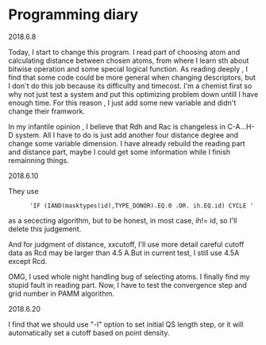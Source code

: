 # Programming diary

2018.6.8

  Today, I start to change this program. I read part of choosing atom and calculating distance between chosen atoms, from where I learn sth
about bitwise operation and some special logical function. As reading deeply , I find that some code could be more general when changing 
descriptors, but I don't do this job because its difficulty and timecost. I'm a chemist first so why not just test a system and put this 
optimizing problem down untill I have enough time. For this reason , I just add some new variable and didn't change their framwork. 


  In my infantile opinion , I believe that Rdh and Rac is changeless in C-A...H-D system. All I have to do is just add another four distance degree and change some variable dimension. I have already rebuild the reading part and distance part, maybe I could get some information  while I finish remainning things.
  
2018.6.10

  They use 
  
          'IF (IAND(masktypes(id),TYPE_DONOR).EQ.0 .OR. ih.EQ.id) CYCLE '
          
  as a sececting algorithm, but to be honest, in most case, ih!= id, so I'll delete this judgement.
  
  And for judgment of distance, xxcutoff, I'll use more detail  careful cutoff data as Rcd may be larger than 4.5 A.But in current test,
I still use 4.5A except Rcd.

  OMG, I used whole night handling bug of selecting atoms. I finally find my stupid fault in reading part. Now, I have to test the convergence step and grid number in PAMM algorithm.

2018.6.20

  I find that we should use "-l" option to set initial QS length step, or it will automatically set a cutoff based on point density.
